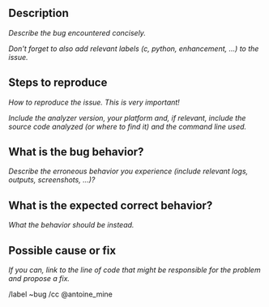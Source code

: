 ## Description

_Describe the bug encountered concisely._

_Don't forget to also add relevant labels (c, python, enhancement, ...) to the issue._


## Steps to reproduce

_How to reproduce the issue. This is very important!_

_Include the analyzer version, your platform and, if relevant, include the source code analyzed (or where to find it) and the command line used._


## What is the bug behavior?

_Describe the erroneous behavior you experience (include relevant logs, outputs, screenshots, ...)?_


## What is the expected correct behavior?

_What the behavior should be instead._


## Possible cause or fix

_If you can, link to the line of code that might be responsible for the problem and propose a fix._


/label ~bug
/cc @antoine_mine
